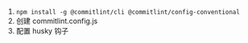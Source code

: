 1. `npm install -g @commitlint/cli @commitlint/config-conventional`
2. 创建 commitlint.config.js
3. 配置 husky 钩子

